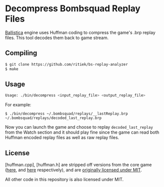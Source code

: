# Decompress Bombsquad Replay Files

[Ballistica](https://github.com/efroemling/ballistica) engine uses Huffman coding to compress the game's
.brp replay files. This tool decodes them back to game stream.

## Compiling

```bash
$ git clone https://github.com/ritiek/bs-replay-analyzer
$ make
```

## Usage

```bash
Usage: ./bin/decompress <input_replay_file> <output_replay_file>
```
For example:
```
$ ./bin/decompress ~/.bombsquad/replays/__lastReplay.brp ~/.bombsquad/replays/decoded_last_replay.brp
```

Now you can launch the game and choose to replay `decoded_last_replay` from the Watch section and it should
play fine since the game can read both Huffman encoded replay files as well as raw replay files.

## License

[huffman.cpp], [huffman.h] are stripped off versions from the core game ([here](https://github.com/efroemling/ballistica/blob/50f91361f41c69cc4e87eeba32217ff9558ada3e/src/ballistica/base/support/huffman.cc), and [here](https://github.com/efroemling/ballistica/blob/master/src/ballistica/base/support/huffman.h) respectively), and are [originally licensed under MIT](https://github.com/efroemling/ballistica/blob/50f91361f41c69cc4e87eeba32217ff9558ada3e/LICENSE).

All other code in this repository is also licensed under MIT.
